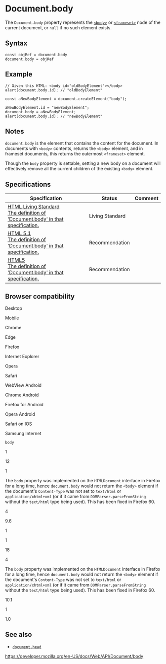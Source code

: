 # Document.body

The `Document.body` property represents the [`<body>`](https://developer.mozilla.org/en-US/docs/Web/HTML/Element/body) or [`<frameset>`](https://developer.mozilla.org/en-US/docs/Web/HTML/Element/frameset) node of the current document, or `null` if no such element exists.

## Syntax

    const objRef = document.body
    document.body = objRef

## Example

    // Given this HTML: <body id="oldBodyElement"></body>
    alert(document.body.id); // "oldBodyElement"

    const aNewBodyElement = document.createElement("body");

    aNewBodyElement.id = "newBodyElement";
    document.body = aNewBodyElement;
    alert(document.body.id); // "newBodyElement"

## Notes

`document.body` is the element that contains the content for the document. In documents with `<body>` contents, returns the `<body>` element, and in frameset documents, this returns the outermost `<frameset>` element.

Though the `body` property is settable, setting a new body on a document will effectively remove all the current children of the existing `<body>` element.

## Specifications

<table><thead><tr class="header"><th>Specification</th><th>Status</th><th>Comment</th></tr></thead><tbody><tr class="odd"><td><a href="https://html.spec.whatwg.org/multipage/dom.html#dom-document-body">HTML Living Standard<br />
<span class="small">The definition of 'Document.body' in that specification.</span></a></td><td><span class="spec-living">Living Standard</span></td><td></td></tr><tr class="even"><td><a href="https://www.w3.org/TR/html51/dom.html#dom-document-body">HTML 5.1<br />
<span class="small">The definition of 'Document.body' in that specification.</span></a></td><td><span class="spec-rec">Recommendation</span></td><td></td></tr><tr class="odd"><td><a href="https://www.w3.org/TR/html52/dom.html#dom-document-body">HTML5<br />
<span class="small">The definition of 'Document.body' in that specification.</span></a></td><td><span class="spec-rec">Recommendation</span></td><td></td></tr></tbody></table>

## Browser compatibility

Desktop

Mobile

Chrome

Edge

Firefox

Internet Explorer

Opera

Safari

WebView Android

Chrome Android

Firefox for Android

Opera Android

Safari on IOS

Samsung Internet

`body`

1

12

1

The `body` property was implemented on the `HTMLDocument` interface in Firefox for a long time, hence `document.body` would not return the `<body>` element if the document's `Content-Type` was not set to `text/html` or `application/xhtml+xml` (or if it came from `DOMParser.parseFromString` without the `text/html` type being used). This has been fixed in Firefox 60.

4

9.6

1

1

18

4

The `body` property was implemented on the `HTMLDocument` interface in Firefox for a long time, hence `document.body` would not return the `<body>` element if the document's `Content-Type` was not set to `text/html` or `application/xhtml+xml` (or if it came from `DOMParser.parseFromString` without the `text/html` type being used). This has been fixed in Firefox 60.

10.1

1

1.0

## See also

- [`document.head`](head)

<a href="https://developer.mozilla.org/en-US/docs/Web/API/Document/body" class="_attribution-link">https://developer.mozilla.org/en-US/docs/Web/API/Document/body</a>

